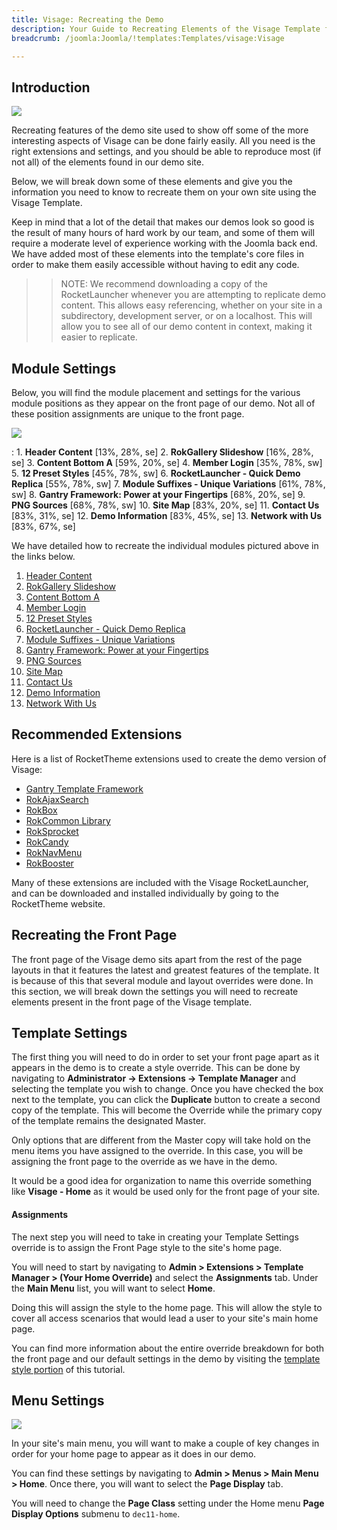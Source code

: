 ```yaml
---
title: Visage: Recreating the Demo
description: Your Guide to Recreating Elements of the Visage Template for Joomla
breadcrumb: /joomla:Joomla/!templates:Templates/visage:Visage

---
```


Introduction
-----

![][Visage2]

Recreating features of the demo site used to show off some of the more interesting aspects of Visage can be done fairly easily. All you need is the right extensions and settings, and you should be able to reproduce most (if not all) of the elements found in our demo site. 

Below, we will break down some of these elements and give you the information you need to know to recreate them on your own site using the Visage Template.

Keep in mind that a lot of the detail that makes our demos look so good is the result of many hours of hard work by our team, and some of them will require a moderate level of experience working with the Joomla back end. We have added most of these elements into the template's core files in order to make them easily accessible without having to edit any code.

>> NOTE: We recommend downloading a copy of the RocketLauncher whenever you are attempting to replicate demo content. This allows easy referencing, whether on your site in a subdirectory, development server, or on a localhost. This will allow you to see all of our demo content in context, making it easier to replicate.

Module Settings
-----

Below, you will find the module placement and settings for the various module positions as they appear on the front page of our demo. Not all of these position assignments are unique to the front page.

![][Visage]

:   1. **Header Content**  [13%, 28%, se]
    2. **RokGallery Slideshow**  [16%, 28%, se]
    3. **Content Bottom A**  [59%, 20%, se]
    4. **Member Login** [35%, 78%, sw]
    5. **12 Preset Styles** [45%, 78%, sw]
    6. **RocketLauncher - Quick Demo Replica** [55%, 78%, sw]
    7. **Module Suffixes - Unique Variations** [61%, 78%, sw]
    8. **Gantry Framework: Power at your Fingertips** [68%, 20%, se]
    9. **PNG Sources** [68%, 78%, sw]
    10. **Site Map** [83%, 20%, se]
    11. **Contact Us** [83%, 31%, se]
    12. **Demo Information** [83%, 45%, se]
    13. **Network with Us** [83%, 67%, se]

We have detailed how to recreate the individual modules pictured above in the links below.

1. [Header Content][module1]
2. [RokGallery Slideshow][module2]
3. [Content Bottom A][module3]
4. [Member Login][module4]
5. [12 Preset Styles][module5]
6. [RocketLauncher - Quick Demo Replica][module6]
7. [Module Suffixes - Unique Variations][module7]
8. [Gantry Framework: Power at your Fingertips][module8]
9. [PNG Sources][module9]
10. [Site Map][module10]
11. [Contact Us][module11]
12. [Demo Information][module12]
13. [Network With Us][module13]

Recommended Extensions
-----

Here is a list of RocketTheme extensions used to create the demo version of Visage:

* [Gantry Template Framework][gantry]
* [RokAjaxSearch][rokajaxsearch]
* [RokBox][rokbox]
* [RokCommon Library](https://rockettheme.com/joomla/extensions/rokutilities)
* [RokSprocket][roksprocket]
* [RokCandy][rokcandy]
* [RokNavMenu][roknavmenu]
* [RokBooster][rokbooster]

Many of these extensions are included with the Visage RocketLauncher, and can be downloaded and installed individually by going to the RocketTheme website.

Recreating the Front Page
-----

The front page of the Visage demo sits apart from the rest of the page layouts in that it features the latest and greatest features of the template. It is because of this that several module and layout overrides were done. In this section, we will break down the settings you will need to recreate elements present in the front page of the Visage template.

Template Settings
-----

The first thing you will need to do in order to set your front page apart as it appears in the demo is to create a style override. This can be done by navigating to **Administrator -> Extensions -> Template Manager** and selecting the template you wish to change.  Once you have checked the box next to the template, you can click the **Duplicate** button to create a second copy of the template. This will become the Override while the primary copy of the template remains the designated Master.

Only options that are different from the Master copy will take hold on the menu items you have assigned to the override. In this case, you will be assigning the front page to the override as we have in the demo.

It would be a good idea for organization to name this override something like **Visage - Home** as it would be used only for the front page of your site.

#### Assignments

The next step you will need to take in creating your Template Settings override is to assign the Front Page style to the site's home page. 

You will need to start by navigating to **Admin > Extensions > Template Manager > (Your Home Override)** and select the **Assignments** tab. Under the **Main Menu** list, you will want to select **Home**.

Doing this will assign the style to the home page. This will allow the style to cover all access scenarios that would lead a user to your site's main home page.

You can find more information about the entire override breakdown for both the front page and our default settings in the demo by visiting the [template style portion][demooverride] of this tutorial.

Menu Settings
-----

![][mainmenu]

In your site's main menu, you will want to make a couple of key changes in order for your home page to appear as it does in our demo.

You can find these settings by navigating to **Admin > Menus > Main Menu > Home**. Once there, you will want to select the **Page Display** tab.

You will need to change the **Page Class** setting under the Home menu **Page Display Options** submenu to `dec11-home`.

[gantry]: http://gantry.org/downloads
[rokajaxsearch]: http://www.rockettheme.com/joomla/extensions/rokajaxsearch
[rokbox]: http://www.rockettheme.com/joomla/extensions/rokbox
[roksprocket]: http://www.rockettheme.com/joomla/extensions/roksprocket
[Visage]: assets/visage2.jpeg
[Visage2]: assets/visage.jpeg
[demooverride]: demo_override.md
[roknavmenu]: http://www.rockettheme.com/joomla/extensions/roknavmenu
[rokbooster]: http://www.rockettheme.com/joomla/extensions/rokbooster
[rokcandy]: http://www.rockettheme.com/joomla/extensions/rokcandy
[module1]: demo_module_1.md
[module2]: demo_module_2.md
[module3]: demo_module_3.md
[module4]: demo_module_4.md
[module5]: demo_module_5.md
[module6]: demo_module_6.md
[module7]: demo_module_7.md
[module8]: demo_module_8.md
[module9]: demo_module_9.md
[module10]: demo_module_10.md
[module11]: demo_module_11.md
[module12]: demo_module_12.md
[module13]: demo_module_13.md
[module14]: demo_module_14.md
[module15]: demo_module_15.md
[mainmenu]: assets/menu_1.jpg
[icons]: http://fortawesome.github.io/Font-Awesome/icons/
[article]: assets/article.jpg